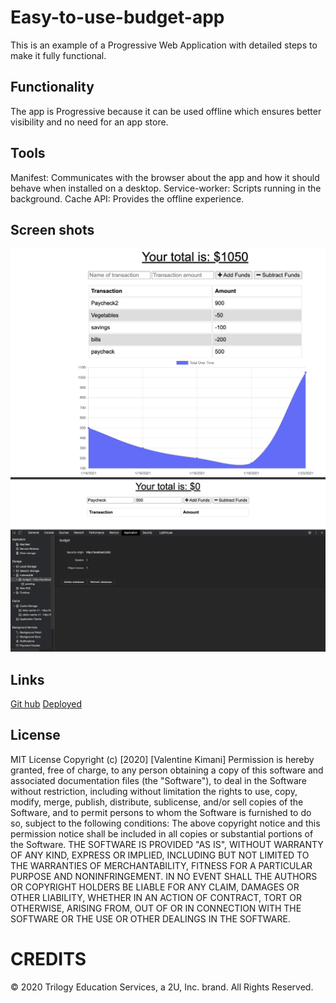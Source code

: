 # Easy-to-use-budget-app

This is an example of a Progressive Web Application with detailed steps to make it fully functional.

## Functionality
The app is Progressive because it can be used offline which ensures better visibility and no need for an app store.

## Tools
Manifest: Communicates with the browser about the app and how it should behave when installed on a desktop.
Service-worker: Scripts running in the background.
Cache API: Provides the offline experience.


## Screen shots
![Transactions](/public/images/Transactions.png)
![BudgetApplication](/public/images/BudgetApplication.png)


## Links 

[Git hub](https://github.com/Valkimani/Easy-to-use-budget-app)
[Deployed](https://mighty-wave-63885.herokuapp.com/)

## License
MIT License
Copyright (c) [2020] [Valentine Kimani]
Permission is hereby granted, free of charge, to any person obtaining a copy of this software and associated documentation files (the "Software"), to deal in the Software without restriction, including without limitation the rights to use, copy, modify, merge, publish, distribute, sublicense, and/or sell copies of the Software, and to permit persons to whom the Software is furnished to do so, subject to the following conditions:
The above copyright notice and this permission notice shall be included in all copies or substantial portions of the Software.
THE SOFTWARE IS PROVIDED "AS IS", WITHOUT WARRANTY OF ANY KIND, EXPRESS OR IMPLIED, INCLUDING BUT NOT LIMITED TO THE WARRANTIES OF MERCHANTABILITY, FITNESS FOR A PARTICULAR PURPOSE AND NONINFRINGEMENT. IN NO EVENT SHALL THE AUTHORS OR COPYRIGHT HOLDERS BE LIABLE FOR ANY CLAIM, DAMAGES OR OTHER LIABILITY, WHETHER IN AN ACTION OF CONTRACT, TORT OR OTHERWISE, ARISING FROM, OUT OF OR IN CONNECTION WITH THE SOFTWARE OR THE USE OR OTHER DEALINGS IN THE SOFTWARE.

# CREDITS
© 2020 Trilogy Education Services, a 2U, Inc. brand. All Rights Reserved.


